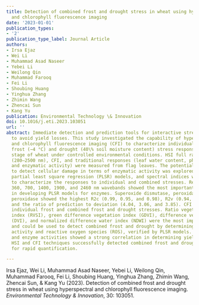 ```yaml
---
title: Detection of combined frost and drought stress in wheat using hyperspectral
  and chlorophyll fluorescence imaging
date: '2023-01-01'
publication_types:
- '2'
publication_type_label: Journal Article
authors:
- Irsa Ejaz
- Wei Li
- Muhammad Asad Naseer
- Yebei Li
- Weilong Qin
- Muhammad Farooq
- Fei Li
- Shoubing Huang
- Yinghua Zhang
- Zhimin Wang
- Zhencai Sun
- Kang Yu
publication: Environmental Technology \& Innovation
doi: 10.1016/j.eti.2023.103051
url: ''
abstract: Immediate detection and prediction tools for interactive stresses are essential
  to avoid yield losses. This study investigated the capability of hyperspectral (HSI)
  and chlorophyll fluorescence imaging (CFI) to characterize individual and interactive
  frost (−4 °C) and drought (40\% soil moisture content) stress responses at the booting
  stage of wheat under controlled environmental conditions. HSI full range reflectance
  (280–2500 nm), CFI, and traditional responses (leaf water content, photosynthesis,
  and enzymatic activity) were measured from flag leaves. The potentiality of HSI
  to detect cellular damage in terms of enzymatic activity was explored by developing
  partial least square regression (PLSR) models, and spectral indices were calculated
  to characterize the responses to individual and combined stresses. Reflectance in
  360, 700, 1400, 1900, and 2460 nm wavebands showed the most important variables
  in developing PLSR models for enzymes. Superoxide dismutase, peroxidase, and ascorbate
  peroxidase showed the highest R2c (0.99, 0.95, and 0.98), R2v (0.94, 0.90, 0.93),
  and the ratio of prediction to deviation (4.04, 3.06, and 3.85). CFI decreased under
  individual frost and combined frost and drought stresses. Ratio vegetation stress
  index (RVSI), green difference vegetation index (GDVI), difference vegetation index
  (DVI), and normalized difference water index (NDWI) were the most important variables
  and could be used to detect combined frost and drought by determining enzymatic
  activity and reactive oxygen species (ROS), verified by PLSR models. Spectral indices
  and enzyme activities showed a strong correlation in determining yield losses. Hence,
  HSI and CFI techniques successfully detected combined frost and drought stresses
  for rapid quantification.

---
```


Irsa Ejaz, Wei Li, Muhammad Asad Naseer, Yebei Li, Weilong Qin, Muhammad Farooq, Fei Li, Shoubing Huang, Yinghua Zhang, Zhimin Wang, Zhencai Sun, & Kang Yu (2023). Detection of combined frost and drought stress in wheat using hyperspectral and chlorophyll fluorescence imaging. *Environmental Technology \& Innovation*, 30: 103051.
